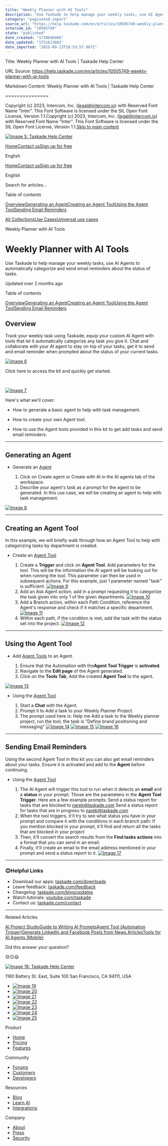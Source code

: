 ```yaml
---
title: "Weekly Planner with AI Tools"
description: "Use Taskade to help manage your weekly tasks, use AI Agents to automatically categorize and send email reminders about the status of tasks."
category: "paginated-import"
source_url: "https://help.taskade.com/en/articles/10505749-weekly-planner-with-ai-tools"
intercom_id: "10505749"
state: "published"
date_created: "1738646966"
date_updated: "1751613062"
date_imported: "2025-09-13T18:53:57.967Z"
---
```


Title: Weekly Planner with AI Tools | Taskade Help Center

URL Source: https://help.taskade.com/en/articles/10505749-weekly-planner-with-ai-tools

Markdown Content:
Weekly Planner with AI Tools | Taskade Help Center

===============

Copyright (c) 2023, Intercom, Inc. (legal@intercom.io) with Reserved Font Name "Inter". This Font Software is licensed under the SIL Open Font License, Version 1.1.Copyright (c) 2023, Intercom, Inc. (legal@intercom.io) with Reserved Font Name "Inter". This Font Software is licensed under the SIL Open Font License, Version 1.1.[Skip to main content](https://help.taskade.com/en/articles/10505749-weekly-planner-with-ai-tools#main-content)

[![Image 5: Taskade Help Center](https://downloads.intercomcdn.com/i/o/490280/d14603621e78c833c2d0e66f/2d1230f35f3009fff25b2989e93312a5.png)](https://help.taskade.com/en/)

[Home](https://www.taskade.com/)[Contact us](https://www.taskade.com/contact)[Sign up for free](https://www.taskade.com/signup)

English

[Home](https://www.taskade.com/)[Contact us](https://www.taskade.com/contact)[Sign up for free](https://www.taskade.com/signup)

English

Search for articles... 

Table of contents

[Overview](https://help.taskade.com/en/articles/10505749-weekly-planner-with-ai-tools#h_d713ff7734)[Generating an Agent](https://help.taskade.com/en/articles/10505749-weekly-planner-with-ai-tools#h_b30ac5817d)[Creating an Agent Tool](https://help.taskade.com/en/articles/10505749-weekly-planner-with-ai-tools#h_f328778bd7)[Using the Agent Tool](https://help.taskade.com/en/articles/10505749-weekly-planner-with-ai-tools#h_69101d286f)[Sending Email Reminders](https://help.taskade.com/en/articles/10505749-weekly-planner-with-ai-tools#h_dd77dd12af)

[All Collections](https://help.taskade.com/en/)[Use Cases](https://help.taskade.com/en/collections/8400901-use-cases)[Universal use cases](https://help.taskade.com/en/collections/10604075-universal-use-cases)

Weekly Planner with AI Tools

Weekly Planner with AI Tools
============================

Use Taskade to help manage your weekly tasks, use AI Agents to automatically categorize and send email reminders about the status of tasks.

Updated over 2 months ago

Table of contents

[Overview](https://help.taskade.com/en/articles/10505749-weekly-planner-with-ai-tools#h_d713ff7734)[Generating an Agent](https://help.taskade.com/en/articles/10505749-weekly-planner-with-ai-tools#h_b30ac5817d)[Creating an Agent Tool](https://help.taskade.com/en/articles/10505749-weekly-planner-with-ai-tools#h_f328778bd7)[Using the Agent Tool](https://help.taskade.com/en/articles/10505749-weekly-planner-with-ai-tools#h_69101d286f)[Sending Email Reminders](https://help.taskade.com/en/articles/10505749-weekly-planner-with-ai-tools#h_dd77dd12af)

Overview
--------

Track your weekly task using Taskade, equip your custom AI Agent with tools that let it automatically categorize any task you give it. Chat and collaborate with your AI agent to stay on top of your tasks, get it to send and email reminder when prompted about the status of your current tasks.

[![Image 6](https://downloads.intercomcdn.com/i/o/plyqw4hf/1364086663/5429395a61689215299d07b45175/CleanShot%2B2025-02-04%2Bat%2B14_22_06-402x.png?expires=1757791800&signature=a82a546603f2bc3955068676ea3399603c6d0ab9488083cbc6f9fa6e0b69d7ad&req=dSMhEsl2m4dZWvMW1HO4zRDNHZULkLFRtxI7C8B0N4Z%2F3mFUsKya3iwyjNUi%0A1d98bZqgr0dw6y%2B2jSI%3D%0A)](https://downloads.intercomcdn.com/i/o/plyqw4hf/1364086663/5429395a61689215299d07b45175/CleanShot%2B2025-02-04%2Bat%2B14_22_06-402x.png?expires=1757791800&signature=a82a546603f2bc3955068676ea3399603c6d0ab9488083cbc6f9fa6e0b69d7ad&req=dSMhEsl2m4dZWvMW1HO4zRDNHZULkLFRtxI7C8B0N4Z%2F3mFUsKya3iwyjNUi%0A1d98bZqgr0dw6y%2B2jSI%3D%0A)

Click here to access the kit and quickly get started.

​

[![Image 7](https://downloads.intercomcdn.com/i/o/plyqw4hf/1583617277/add7619373039be3b058b9968869/Kits+PNG+2.png?expires=1757791800&signature=0923953c66a993fa41d7a0319cd476eea26cf9763b5b72b7d247dc3c0cd7f96f&req=dSUvFc9%2FmoNYXvMW1HO4zc2SvZxOwt1KVZZLaTLI3ySrHWvjeZRnldgQ%2BtVz%0A6pG2JyzPrwYCnjE07Gk%3D%0A)](https://www.taskade.com/k/01JK7TKKDV973GCRTGEVWK60ME)

Here's what we'll cover:

*   How to generate a basic agent to help with task management.  
*   How to create your own Agent tool. 

*   How to use the Agent tools provided in this kit to get add tasks and send email reminders. 

* * *

Generating an Agent
-------------------

*   Generate an [Agent](https://intercom.help/taskade/en/articles/8958457-custom-ai-agents)  

    1.   Click on Create agent or Create with AI in the AI agents tab of the workspace.  
    2.   Describe your agent's task as a prompt for the agent to be generated. In this use case, we will be creating an agent to help with task management. 

[![Image 8](https://downloads.intercomcdn.com/i/o/plyqw4hf/1364070189/8aff6ef53d60b06a1d37c796ead1/CleanShot+2025-02-04+at+13_49_45%402xD.png?expires=1757791800&signature=65b08f52852192c5bfcd70f76152ca4d4e1fc019d2c95383953e7bb4fa3cc777&req=dSMhEsl5nYBXUPMW1HO4zcgKQP6RJPupHpB8Bp8laGWhnya3kN74mcWUXHJQ%0Acl1dKUT20lIQYxGgfxM%3D%0A)](https://downloads.intercomcdn.com/i/o/plyqw4hf/1364070189/8aff6ef53d60b06a1d37c796ead1/CleanShot+2025-02-04+at+13_49_45%402xD.png?expires=1757791800&signature=65b08f52852192c5bfcd70f76152ca4d4e1fc019d2c95383953e7bb4fa3cc777&req=dSMhEsl5nYBXUPMW1HO4zcgKQP6RJPupHpB8Bp8laGWhnya3kN74mcWUXHJQ%0Acl1dKUT20lIQYxGgfxM%3D%0A)

* * *

Creating an Agent Tool
----------------------

In this example, we will briefly walk through how an Agent Tool to help with categorizing tasks by department is created.

*   Create an [Agent Tool](https://intercom.help/taskade/en/articles/9495506-agent-tool-automation-trigger)  

    1.   Create a **Trigger** and click on **Agent Tool**. Add parameters for the tool. This will be the information the AI agent will be looking out for when running the tool. This parameter can then be used in subsequent actions. For this example, just 1 parameter named "task" is sufficient.  [![Image 9](https://downloads.intercomcdn.com/i/o/plyqw4hf/1364083442/1d5a77075790e58e57e9d5c5005c/CleanShot+2025-02-04+at+14_30_41%402x.png?expires=1757791800&signature=9a4bd1e844a3d696c121def705d93b252afd2747a3aed04883ae3ddbb2d1be7a&req=dSMhEsl2noVbW%2FMW1HO4zYjLfyKqMdmL5mVzBWmUWFk4CkTj%2FQCgdmcq9oX%2B%0ApeH9%0A)](https://downloads.intercomcdn.com/i/o/plyqw4hf/1364083442/1d5a77075790e58e57e9d5c5005c/CleanShot+2025-02-04+at+14_30_41%402x.png?expires=1757791800&signature=9a4bd1e844a3d696c121def705d93b252afd2747a3aed04883ae3ddbb2d1be7a&req=dSMhEsl2noVbW%2FMW1HO4zYjLfyKqMdmL5mVzBWmUWFk4CkTj%2FQCgdmcq9oX%2B%0ApeH9%0A)  
    2.   Add an Ask Agent action, add in a prompt requesting it to categorize the task given into only 1 of the given departments.  [![Image 10](https://downloads.intercomcdn.com/i/o/plyqw4hf/1364084340/70bb9d09022748eacaed3ecf893e/CleanShot+2025-02-04+at+14_31_29%402x.png?expires=1757791800&signature=5273b906a0627a0a4591657262681e8d1339075a8739fa0a617339c131a41817&req=dSMhEsl2mYJbWfMW1HO4zUptvOxBsSYqGr5SAncZ5DRW7O659RQKkKhFq%2BsI%0Ama7c%0A)](https://downloads.intercomcdn.com/i/o/plyqw4hf/1364084340/70bb9d09022748eacaed3ecf893e/CleanShot+2025-02-04+at+14_31_29%402x.png?expires=1757791800&signature=5273b906a0627a0a4591657262681e8d1339075a8739fa0a617339c131a41817&req=dSMhEsl2mYJbWfMW1HO4zUptvOxBsSYqGr5SAncZ5DRW7O659RQKkKhFq%2BsI%0Ama7c%0A)  
    3.   Add a Branch action, within each Path Condition, reference the Agent's response and check if it matches a specific department.  [![Image 11](https://downloads.intercomcdn.com/i/o/plyqw4hf/1364084969/bce5a64fd43f308def2bebf410c3/CleanShot+2025-02-04+at+14_32_10%402x.png?expires=1757791800&signature=f87cac6baa6b222551082cf2ebc52246ec1c4a3f491a2a0f1b8e7d5fb9525554&req=dSMhEsl2mYhZUPMW1HO4zYpp5IkNQ4luBfqcJMunBm0CCiq%2ByXC1Yp789jTi%0ApP1X%0A)](https://downloads.intercomcdn.com/i/o/plyqw4hf/1364084969/bce5a64fd43f308def2bebf410c3/CleanShot+2025-02-04+at+14_32_10%402x.png?expires=1757791800&signature=f87cac6baa6b222551082cf2ebc52246ec1c4a3f491a2a0f1b8e7d5fb9525554&req=dSMhEsl2mYhZUPMW1HO4zYpp5IkNQ4luBfqcJMunBm0CCiq%2ByXC1Yp789jTi%0ApP1X%0A)  
    4.   Within each path, if the condition is met, add the task with the status set into the project.  [![Image 12](https://downloads.intercomcdn.com/i/o/plyqw4hf/1364085094/2eebe48376a94ac0599d789ccc46/CleanShot+2025-02-04+at+14_32_21%402x.png?expires=1757791800&signature=6e0bfc0d54f44247288dbfbf06ca96d31f17024f3b433c6120e6fc3df10827a8&req=dSMhEsl2mIFWXfMW1HO4zd5zlAyhKs8%2FZpO4ucEaJ0n2D5EQHn0C2%2BCL%2BHmC%0Alole%0A)](https://downloads.intercomcdn.com/i/o/plyqw4hf/1364085094/2eebe48376a94ac0599d789ccc46/CleanShot+2025-02-04+at+14_32_21%402x.png?expires=1757791800&signature=6e0bfc0d54f44247288dbfbf06ca96d31f17024f3b433c6120e6fc3df10827a8&req=dSMhEsl2mIFWXfMW1HO4zd5zlAyhKs8%2FZpO4ucEaJ0n2D5EQHn0C2%2BCL%2BHmC%0Alole%0A)  

* * *

Using the Agent Tool
--------------------

*   Add [Agent Tools](https://intercom.help/taskade/en/articles/9495506-agent-tool-automation-trigger) to an Agent.  

    1.   Ensure that the Automation with the**Agent Tool Trigger** is **activated**.  
    2.   Navigate to the **Edit page** of the Agent generated.  
    3.   Click on the **Tools Tab**, Add the created **Agent Tool** to the agent. 

[![Image 13](https://downloads.intercomcdn.com/i/o/plyqw4hf/1364071533/ccefe7dbee568cbaee83cb03c359/CleanShot+2025-02-04+at+14_09_03%402xD.png?expires=1757791800&signature=ebc93bd877d1cc3f45d6d5889c386daaf4c49115cdf2ee7c4d1038ad2e394164&req=dSMhEsl5nIRcWvMW1HO4zYumWoFbnKBOKBoGhJrB5zYdOzXRnKctp9re0K3k%0AhIcUo09PAytCY4m48J4%3D%0A)](https://downloads.intercomcdn.com/i/o/plyqw4hf/1364071533/ccefe7dbee568cbaee83cb03c359/CleanShot+2025-02-04+at+14_09_03%402xD.png?expires=1757791800&signature=ebc93bd877d1cc3f45d6d5889c386daaf4c49115cdf2ee7c4d1038ad2e394164&req=dSMhEsl5nIRcWvMW1HO4zYumWoFbnKBOKBoGhJrB5zYdOzXRnKctp9re0K3k%0AhIcUo09PAytCY4m48J4%3D%0A)

*   Using the [Agent Tool](https://intercom.help/taskade/en/articles/9495506-agent-tool-automation-trigger)  

    1.   Start a **Chat** with the Agent.  
    2.   Prompt it to Add a task to your Weekly Planner Project.  
    3.   The prompt used here is: Help me Add a task to the Weekly planner project, run the tool, the task is "Define brand positioning and messaging"  [![Image 14](https://downloads.intercomcdn.com/i/o/plyqw4hf/1364077077/2ddc9d78461d1e4bbab3a7bc3220/CleanShot+2025-02-04+at+14_21_23%402x.png?expires=1757791800&signature=0dc0f56894b3fc868d3935cfc09f0b0103f434239d54b0489b0a7b5d7dcd28c4&req=dSMhEsl5moFYXvMW1HO4zXIApN0TAS%2FODW5hFI8ohntwW3XURqNiXtaQvwu9%0A%2BcIz%0A)](https://downloads.intercomcdn.com/i/o/plyqw4hf/1364077077/2ddc9d78461d1e4bbab3a7bc3220/CleanShot+2025-02-04+at+14_21_23%402x.png?expires=1757791800&signature=0dc0f56894b3fc868d3935cfc09f0b0103f434239d54b0489b0a7b5d7dcd28c4&req=dSMhEsl5moFYXvMW1HO4zXIApN0TAS%2FODW5hFI8ohntwW3XURqNiXtaQvwu9%0A%2BcIz%0A)  [![Image 15](https://downloads.intercomcdn.com/i/o/plyqw4hf/1364076832/5027a3e8d5803afc5895e9542127/CleanShot+2025-02-04+at+14_21_33%402x.png?expires=1757791800&signature=54bacbb00bb06f145a4658e8d027c890183227ec179e0c369421a8258c2a5ed0&req=dSMhEsl5m4lcW%2FMW1HO4zZjLKPAZqUf8iyhK4KKmWPMu65PrQjy0SiNCvPme%0AsDiU%0A)](https://downloads.intercomcdn.com/i/o/plyqw4hf/1364076832/5027a3e8d5803afc5895e9542127/CleanShot+2025-02-04+at+14_21_33%402x.png?expires=1757791800&signature=54bacbb00bb06f145a4658e8d027c890183227ec179e0c369421a8258c2a5ed0&req=dSMhEsl5m4lcW%2FMW1HO4zZjLKPAZqUf8iyhK4KKmWPMu65PrQjy0SiNCvPme%0AsDiU%0A)  [![Image 16](https://downloads.intercomcdn.com/i/o/plyqw4hf/1364076979/f2e6663096f3d29568597206a131/CleanShot+2025-02-04+at+14_22_06%402x.png?expires=1757791800&signature=415aaaf34195f4e14416783389628da1db615a4c9f6c39d45d382f75902d65bd&req=dSMhEsl5m4hYUPMW1HO4zV7PyIgpakniaUSdbTHIFK1XT556ZPg757AUBTf%2B%0Aro3U%0A)](https://downloads.intercomcdn.com/i/o/plyqw4hf/1364076979/f2e6663096f3d29568597206a131/CleanShot+2025-02-04+at+14_22_06%402x.png?expires=1757791800&signature=415aaaf34195f4e14416783389628da1db615a4c9f6c39d45d382f75902d65bd&req=dSMhEsl5m4hYUPMW1HO4zV7PyIgpakniaUSdbTHIFK1XT556ZPg757AUBTf%2B%0Aro3U%0A)  

* * *

Sending Email Reminders
-----------------------

Using the second Agent Tool in this kit you can also get email reminders about your tasks. Ensure it is activated and add to the **Agent** before continuing.

*   Using the [Agent Tool](https://intercom.help/taskade/en/articles/9495506-agent-tool-automation-trigger)  

    1.   The AI Agent will trigger this tool to run when it detects an **email** and a **status** in your prompt. Those are the parameters in the **Agent Tool Trigger**. Here are a few example prompts:  Send a status report for tasks that are blocked to narek@taskade.com  Send a status report for tasks that are in progress to narek@taskade.com  
    2.   When the tool triggers, it'll try to see what status you have in your prompt and compare it with the conditions in each branch path: If you mention blocked in your prompt, it'll find and return all the tasks that are blocked in your project  
    3.   Then, it'll convert the search results from the **Find tasks actions** into a format that you can send in an email.  
    4.   Finally, it'll create an email to the email address mentioned in your prompt and send a status report to it.  [![Image 17](https://downloads.intercomcdn.com/i/o/plyqw4hf/1364081800/840f0fdfc8266ca8a945b3b973ff/CleanShot+2025-02-04+at+14_29_00%402x.png?expires=1757791800&signature=a39b71fa2325e7a9e31cf81a160e059f367060794c0b2336782c2ae8070e8fc1&req=dSMhEsl2nIlfWfMW1HO4zZZQJgf43v8qB6BXGgFBPZJfFGHitHeFF4HXXdZC%0AiYh8%0A)](https://downloads.intercomcdn.com/i/o/plyqw4hf/1364081800/840f0fdfc8266ca8a945b3b973ff/CleanShot+2025-02-04+at+14_29_00%402x.png?expires=1757791800&signature=a39b71fa2325e7a9e31cf81a160e059f367060794c0b2336782c2ae8070e8fc1&req=dSMhEsl2nIlfWfMW1HO4zZZQJgf43v8qB6BXGgFBPZJfFGHitHeFF4HXXdZC%0AiYh8%0A)  

* * *

### 😊**Helpful Links**

*   Download our apps: [taskade.com/downloads](https://taskade.com/downloads) 
*   Leave feedback: [taskade.com/feedback](https://taskade.com/feedback) 
*   Changelog: [taskade.com/blog/updates](https://taskade.com/blog/updates) 
*   Watch tutorials: [youtube.com/taskade](https://youtube.com/taskade) 
*   Contact us: [taskade.com/contact](https://taskade.com/contact) 

* * *

Related Articles

[AI Project Studio](https://help.taskade.com/en/articles/8958450-ai-project-studio)[Guide to Writing AI Prompts](https://help.taskade.com/en/articles/8958459-guide-to-writing-ai-prompts)[Agent Tool (Automation Trigger)](https://help.taskade.com/en/articles/9495506-agent-tool-automation-trigger)[Generate LinkedIn and Facebook Posts from News Articles](https://help.taskade.com/en/articles/10501670-generate-linkedin-and-facebook-posts-from-news-articles)[Tools for AI Agents (Mobile)](https://help.taskade.com/en/articles/11501412-tools-for-ai-agents-mobile)

Did this answer your question?

😞😐😃

[![Image 18: Taskade Help Center](https://downloads.intercomcdn.com/i/o/566097/5267af56373cca21ec2cea67/2d1230f35f3009fff25b2989e93312a5.png)](https://help.taskade.com/en/)

11‌60 Battery St. East, Suite 100 San‌ Francisco, CA 94111, USA

*   [![Image 19](https://intercom.help/taskade/assets/svg/icon:social-linkedin/ffffff)](https://www.linkedin.com/company/taskade/)
*   [![Image 20](https://intercom.help/taskade/assets/svg/icon:social-facebook/ffffff)](https://www.facebook.com/taskade)
*   [![Image 21](https://intercom.help/taskade/assets/svg/icon:social-github/ffffff)](https://github.com/taskade)
*   [![Image 22](https://intercom.help/taskade/assets/svg/icon:social-instagram/ffffff)](https://www.instagram.com/taskade)
*   [![Image 23](https://intercom.help/taskade/assets/svg/icon:social-youtube/ffffff)](https://www.youtube.com/taskade)
*   [![Image 24](https://intercom.help/taskade/assets/svg/icon:social-reddit/ffffff)](https://www.reddit.com/r/taskade)
*   [![Image 25](https://intercom.help/taskade/assets/svg/icon:social-twitter-x/ffffff)](https://www.twitter.com/taskade)

Product

*   [Home](https://www.taskade.com/)
*   [Pricing](https://www.taskade.com/pricing)
*   [Features](https://www.taskade.com/features)

Community

*   [Forums](https://www.taskade.com/community)
*   [Customers](https://taskade.com/reviews)
*   [Developers](https://developers.taskade.com/)

Resources

*   [Blog](https://www.taskade.com/blog/)
*   [Learn AI](https://www.taskade.com/learn)
*   [Integrations](https://www.taskade.com/integrations)

Company

*   [About](https://www.taskade.com/about)
*   [Press](https://www.taskade.com/press)
*   [Security](https://www.taskade.com/security)
